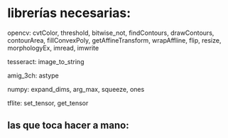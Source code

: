 # librerías necesarias:

opencv: cvtColor, threshold, bitwise_not, findContours, drawContours, contourArea, fillConvexPoly, getAffineTransform, wrapAffline, flip, resize, morphologyEx, imread, imwrite

tesseract: image_to_string

amig_3ch: astype

numpy: expand_dims, arg_max, squeeze, ones

tflite: set_tensor, get_tensor


## las que toca hacer a mano: